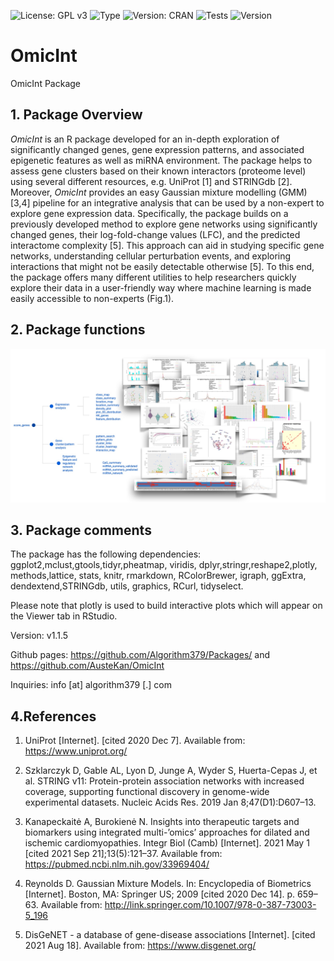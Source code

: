 ![License: GPL v3](https://img.shields.io/badge/License-GPLv3-blue.svg)
![Type](https://img.shields.io/badge/pharma%20-research-brightgreen)
![Version: CRAN](https://img.shields.io/cran/v/OmicInt)
![Tests](https://img.shields.io/badge/R--CMD--check%20-Pass-green)
![Version](https://img.shields.io/badge/Release-V1.1.5-orange)


# OmicInt
OmicInt Package


## 1. Package Overview

*OmicInt* is an R package developed for an in-depth exploration of significantly changed genes, gene expression patterns, and associated epigenetic features as well as miRNA environment. The package helps to assess gene clusters based on their known interactors (proteome level) using several different resources, e.g. UniProt [1] and STRINGdb [2]. Moreover, *OmicInt* provides an easy Gaussian mixture modelling (GMM) [3,4] pipeline for an integrative analysis that can be used by a non-expert to explore gene expression data. Specifically, the package builds on a previously developed method to explore gene networks using significantly changed genes, their log-fold-change values (LFC), and the predicted interactome complexity [5]. This approach can aid in studying specific gene networks, understanding cellular perturbation events, and exploring interactions that might not be easily detectable otherwise [5]. To this end, the package offers many different utilities to help researchers quickly explore their data in a user-friendly way where machine learning is made easily accessible to non-experts (Fig.1).

## 2. Package functions

![**Figure 1**. Schematic representation of package functions and specific analyses.](Figure1.jpg)

## 3. Package comments

The package has the following dependencies: ggplot2,mclust,gtools,tidyr,pheatmap, viridis, dplyr,stringr,reshape2,plotly, methods,lattice, stats, knitr, rmarkdown, RColorBrewer, igraph, ggExtra, dendextend,STRINGdb, utils, graphics, RCurl, tidyselect.

Please note that plotly is used to build interactive plots which will appear on the Viewer tab in RStudio.

Version: v1.1.5

Github pages: https://github.com/Algorithm379/Packages/ and https://github.com/AusteKan/OmicInt

Inquiries: info [at] algorithm379 [.] com


## 4.References


1. 	UniProt [Internet]. [cited 2020 Dec 7]. Available from: https://www.uniprot.org/

2. 	Szklarczyk D, Gable AL, Lyon D, Junge A, Wyder S, Huerta-Cepas J, et al. STRING v11: Protein-protein association networks with increased coverage, supporting functional discovery in genome-wide experimental datasets. Nucleic Acids Res. 2019 Jan 8;47(D1):D607–13.

3. 	Kanapeckaitė A, Burokienė N. Insights into therapeutic targets and biomarkers using integrated multi-’omics’ approaches for dilated and ischemic cardiomyopathies. Integr Biol (Camb) [Internet]. 2021 May 1 [cited 2021 Sep 21];13(5):121–37. Available from: https://pubmed.ncbi.nlm.nih.gov/33969404/

4. 	Reynolds D. Gaussian Mixture Models. In: Encyclopedia of Biometrics [Internet]. Boston, MA: Springer US; 2009 [cited 2020 Dec 14]. p. 659–63. Available from: http://link.springer.com/10.1007/978-0-387-73003-5_196

5. 	DisGeNET - a database of gene-disease associations [Internet]. [cited 2021 Aug 18]. Available from: https://www.disgenet.org/



